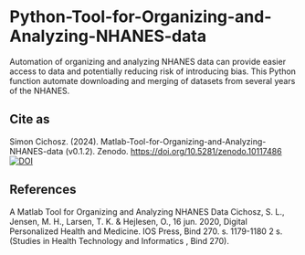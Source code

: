 # Python-Tool-for-Organizing-and-Analyzing-NHANES-data
Automation of organizing and analyzing NHANES data can provide  easier access to data and potentially reducing risk of introducing bias.
This Python function automate downloading and merging of datasets from several years of the NHANES.

## Cite as
Simon Cichosz. (2024). Matlab-Tool-for-Organizing-and-Analyzing-NHANES-data  (v0.1.2). Zenodo. https://doi.org/10.5281/zenodo.10117486
[![DOI](https://zenodo.org/badge/718015490.svg)](https://zenodo.org/doi/10.5281/zenodo.10117486)

## References
A Matlab Tool for Organizing and Analyzing NHANES Data
Cichosz, S. L., Jensen, M. H., Larsen, T. K. & Hejlesen, O., 16 jun. 2020, 
Digital Personalized Health and Medicine. IOS Press, Bind 270. 
s. 1179-1180 2 s. (Studies in Health Technology and Informatics , Bind 270).
